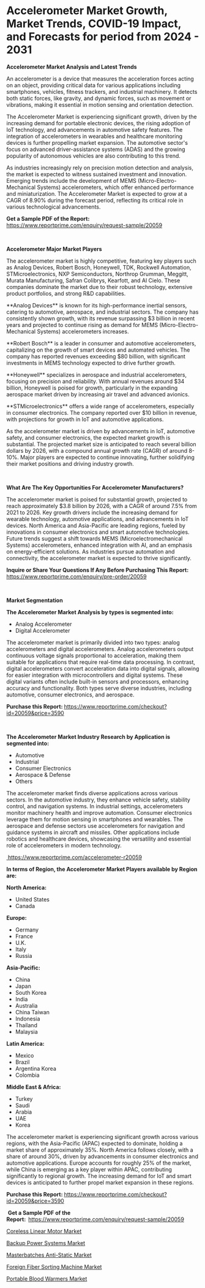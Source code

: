 <p><h1>Accelerometer Market Growth, Market Trends, COVID-19 Impact, and Forecasts for period from 2024 - 2031</h1></p><p><strong>Accelerometer Market Analysis and Latest Trends</strong></p>
<p><p>An accelerometer is a device that measures the acceleration forces acting on an object, providing critical data for various applications including smartphones, vehicles, fitness trackers, and industrial machinery. It detects both static forces, like gravity, and dynamic forces, such as movement or vibrations, making it essential in motion sensing and orientation detection.</p><p>The Accelerometer Market is experiencing significant growth, driven by the increasing demand for portable electronic devices, the rising adoption of IoT technology, and advancements in automotive safety features. The integration of accelerometers in wearables and healthcare monitoring devices is further propelling market expansion. The automotive sector's focus on advanced driver-assistance systems (ADAS) and the growing popularity of autonomous vehicles are also contributing to this trend.</p><p>As industries increasingly rely on precision motion detection and analysis, the market is expected to witness sustained investment and innovation. Emerging trends include the development of MEMS (Micro-Electro-Mechanical Systems) accelerometers, which offer enhanced performance and miniaturization. The Accelerometer Market is expected to grow at a CAGR of 8.90% during the forecast period, reflecting its critical role in various technological advancements.</p></p>
<p><strong>Get a Sample PDF of the Report:&nbsp;</strong> <a href="https://www.reportprime.com/enquiry/request-sample/20059?utm_campaign=32&utm_medium=2&utm_source=Github&utm_content=ia&utm_term=18112024&utm_id=accelerometer">https://www.reportprime.com/enquiry/request-sample/20059</a></p>
<p>&nbsp;</p>
<p><strong>Accelerometer Major Market Players</strong></p>
<p><p>The accelerometer market is highly competitive, featuring key players such as Analog Devices, Robert Bosch, Honeywell, TDK, Rockwell Automation, STMicroelectronics, NXP Semiconductors, Northrop Grumman, Meggitt, Murata Manufacturing, Safran Colibrys, Kearfott, and Al Cielo. These companies dominate the market due to their robust technology, extensive product portfolios, and strong R&D capabilities.</p><p>**Analog Devices** is known for its high-performance inertial sensors, catering to automotive, aerospace, and industrial sectors. The company has consistently shown growth, with its revenue surpassing $3 billion in recent years and projected to continue rising as demand for MEMS (Micro-Electro-Mechanical Systems) accelerometers increases.</p><p>**Robert Bosch** is a leader in consumer and automotive accelerometers, capitalizing on the growth of smart devices and automated vehicles. The company has reported revenues exceeding $80 billion, with significant investments in MEMS technology expected to drive further growth.</p><p>**Honeywell** specializes in aerospace and industrial accelerometers, focusing on precision and reliability. With annual revenues around $34 billion, Honeywell is poised for growth, particularly in the expanding aerospace market driven by increasing air travel and advanced avionics.</p><p>**STMicroelectronics** offers a wide range of accelerometers, especially in consumer electronics. The company reported over $10 billion in revenue, with projections for growth in IoT and automotive applications.</p><p>As the accelerometer market is driven by advancements in IoT, automotive safety, and consumer electronics, the expected market growth is substantial. The projected market size is anticipated to reach several billion dollars by 2026, with a compound annual growth rate (CAGR) of around 8-10%. Major players are expected to continue innovating, further solidifying their market positions and driving industry growth.</p></p>
<p>&nbsp;</p>
<p><strong>What Are The Key Opportunities For Accelerometer Manufacturers?</strong></p>
<p><p>The accelerometer market is poised for substantial growth, projected to reach approximately $3.8 billion by 2026, with a CAGR of around 7.5% from 2021 to 2026. Key growth drivers include the increasing demand for wearable technology, automotive applications, and advancements in IoT devices. North America and Asia-Pacific are leading regions, fueled by innovations in consumer electronics and smart automotive technologies. Future trends suggest a shift towards MEMS (Microelectromechanical Systems) accelerometers, enhanced integration with AI, and an emphasis on energy-efficient solutions. As industries pursue automation and connectivity, the accelerometer market is expected to thrive significantly.</p></p>
<p><strong>Inquire or Share Your Questions If Any Before Purchasing This Report:</strong> <a href="https://www.reportprime.com/enquiry/pre-order/20059?utm_campaign=32&utm_medium=2&utm_source=Github&utm_content=ia&utm_term=18112024&utm_id=accelerometer">https://www.reportprime.com/enquiry/pre-order/20059</a></p>
<p>&nbsp;</p>
<p><strong>Market Segmentation</strong></p>
<p><strong>The Accelerometer Market Analysis by types is segmented into:</strong></p>
<p><ul><li>Analog Accelerometer</li><li>Digital Accelerometer</li></ul></p>
<p><p>The accelerometer market is primarily divided into two types: analog accelerometers and digital accelerometers. Analog accelerometers output continuous voltage signals proportional to acceleration, making them suitable for applications that require real-time data processing. In contrast, digital accelerometers convert acceleration data into digital signals, allowing for easier integration with microcontrollers and digital systems. These digital variants often include built-in sensors and processors, enhancing accuracy and functionality. Both types serve diverse industries, including automotive, consumer electronics, and aerospace.</p></p>
<p><strong>Purchase this Report:&nbsp;</strong><a href="https://www.reportprime.com/checkout?id=20059&price=3590&utm_campaign=32&utm_medium=2&utm_source=Github&utm_content=ia&utm_term=18112024&utm_id=accelerometer">https://www.reportprime.com/checkout?id=20059&price=3590</a></p>
<p>&nbsp;</p>
<p><strong>The Accelerometer Market Industry Research by Application is segmented into:</strong></p>
<p><ul><li>Automotive</li><li>Industrial</li><li>Consumer Electronics</li><li>Aerospace & Defense</li><li>Others</li></ul></p>
<p><p>The accelerometer market finds diverse applications across various sectors. In the automotive industry, they enhance vehicle safety, stability control, and navigation systems. In industrial settings, accelerometers monitor machinery health and improve automation. Consumer electronics leverage them for motion sensing in smartphones and wearables. The aerospace and defense sectors use accelerometers for navigation and guidance systems in aircraft and missiles. Other applications include robotics and healthcare devices, showcasing the versatility and essential role of accelerometers in modern technology.</p></p>
<p><a href="https://www.reportprime.com/accelerometer-r20059?utm_campaign=32&utm_medium=2&utm_source=Github&utm_content=ia&utm_term=18112024&utm_id=accelerometer">&nbsp;https://www.reportprime.com/accelerometer-r20059</a></p>
<p><strong>In terms of Region, the Accelerometer Market Players available by Region are:</strong></p>
<p>
    <p> <strong> North America: </strong>
        <ul>
            <li>United States</li>
            <li>Canada</li>
        </ul>
        </p> 
    <p> <strong> Europe: </strong>
        <ul>
            <li>Germany</li>
            <li>France</li>
            <li>U.K.</li>
            <li>Italy</li>
            <li>Russia</li>
        </ul>
        </p> 
    <p> <strong> Asia-Pacific: </strong>
        <ul>
            <li>China</li>
            <li>Japan</li>
            <li>South Korea</li>
            <li>India</li>
            <li>Australia</li>
            <li>China Taiwan</li>
            <li>Indonesia</li>
            <li>Thailand</li>
            <li>Malaysia</li>
        </ul>
        </p> 
    <p> <strong> Latin America: </strong>
        <ul>
            <li>Mexico</li>
            <li>Brazil</li>
            <li>Argentina Korea</li>
            <li>Colombia</li>
        </ul>
        </p> 
    <p> <strong> Middle East & Africa: </strong>
        <ul>
            <li>Turkey</li>
            <li>Saudi</li>
            <li>Arabia</li>
            <li>UAE</li>
            <li>Korea</li>
        </ul>
    </p>
    </p>
<p><p>The accelerometer market is experiencing significant growth across various regions, with the Asia-Pacific (APAC) expected to dominate, holding a market share of approximately 35%. North America follows closely, with a share of around 30%, driven by advancements in consumer electronics and automotive applications. Europe accounts for roughly 25% of the market, while China is emerging as a key player within APAC, contributing significantly to regional growth. The increasing demand for IoT and smart devices is anticipated to further propel market expansion in these regions.</p></p>
<p><strong>Purchase this Report: </strong><a href="https://www.reportprime.com/checkout?id=20059&price=3590&utm_campaign=32&utm_medium=2&utm_source=Github&utm_content=ia&utm_term=18112024&utm_id=accelerometer">https://www.reportprime.com/checkout?id=20059&price=3590</a></p>
<p>&nbsp;<strong>Get a Sample PDF of the Report:&nbsp;&nbsp;</strong><a href="https://www.reportprime.com/enquiry/request-sample/20059?utm_campaign=32&utm_medium=2&utm_source=Github&utm_content=ia&utm_term=18112024&utm_id=accelerometer">https://www.reportprime.com/enquiry/request-sample/20059</a></p>
<p><strong></strong></p>
<p><p><a href="https://issuu.com/reportprime-2/docs/coreless-linear-motor-market-size-2_96b22fa2c43906?utm_campaign=32&utm_medium=2&utm_source=Github&utm_content=ia&utm_term=18112024&utm_id=accelerometer">Coreless Linear Motor Market</a></p><p><a href="https://www.linkedin.com/pulse/analyzing-global-backup-power-systems-market-growth-prospects-sxmje?utm_campaign=32&utm_medium=2&utm_source=Github&utm_content=ia&utm_term=18112024&utm_id=accelerometer">Backup Power Systems Market</a></p><p><a href="https://github.com/ashepherd82/Market-Research-Report-List-6/blob/main/masterbatches-anti-static-market.md?utm_campaign=32&utm_medium=2&utm_source=Github&utm_content=ia&utm_term=18112024&utm_id=accelerometer">Masterbatches Anti-Static Market</a></p><p><a href="https://github.com/irfadac/Market-Research-Report-List-5/blob/main/foreign-fiber-sorting-machine-market.md?utm_campaign=32&utm_medium=2&utm_source=Github&utm_content=ia&utm_term=18112024&utm_id=accelerometer">Foreign Fiber Sorting Machine Market</a></p><p><a href="https://issuu.com/reportprime-2/docs/portable-blood-warmers-market-size-_fd39f770e64b42?utm_campaign=32&utm_medium=2&utm_source=Github&utm_content=ia&utm_term=18112024&utm_id=accelerometer">Portable Blood Warmers Market</a></p></p>